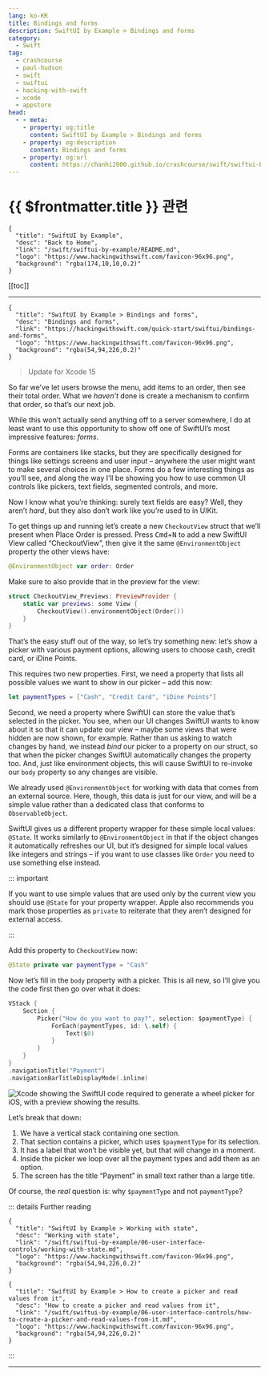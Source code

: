 ```yaml
---
lang: ko-KR
title: Bindings and forms
description: SwiftUI by Example > Bindings and forms
category:
  - Swift
tag: 
  - crashcourse
  - paul-hudson
  - swift
  - swiftui
  - hacking-with-swift
  - xcode
  - appstore
head:
  - - meta:
    - property: og:title
      content: SwiftUI by Example > Bindings and forms
    - property: og:description
      content: Bindings and forms
    - property: og:url
      content: https://chanhi2000.github.io/crashcourse/swift/swiftui-by-example/01-building-a-complete-project/bindings-and-forms.html
---
```


# {{ $frontmatter.title }} 관련

```component VPCard
{
  "title": "SwiftUI by Example",
  "desc": "Back to Home",
  "link": "/swift/swiftui-by-example/README.md",
  "logo": "https://www.hackingwithswift.com/favicon-96x96.png",
  "background": "rgba(174,10,10,0.2)"
}
```

[[toc]]

---

```component VPCard
{
  "title": "SwiftUI by Example > Bindings and forms",
  "desc": "Bindings and forms",
  "link": "https://hackingwithswift.com/quick-start/swiftui/bindings-and-forms",
  "logo": "https://www.hackingwithswift.com/favicon-96x96.png",
  "background": "rgba(54,94,226,0.2)"
}
```

> Update for Xcode 15

<VidStack src="youtube/KxfUnedCxyI" />

So far we’ve let users browse the menu, add items to an order, then see their total order. What we _haven’t_ done is create a mechanism to confirm that order, so that’s our next job.

While this won’t actually send anything off to a server somewhere, I do at least want to use this opportunity to show off one of SwiftUI’s most impressive features: _forms_.

Forms are containers like stacks, but they are specifically designed for things like settings screens and user input – anywhere the user might want to make several choices in one place. Forms do a few interesting things as you’ll see, and along the way I’ll be showing you how to use common UI controls like pickers, text fields, segmented controls, and more.

Now I know what you’re thinking: surely text fields are easy? Well, they aren’t _hard_, but they also don’t work like you’re used to in UIKit.

To get things up and running let’s create a new `CheckoutView` struct that we’ll present when Place Order is pressed. Press <kbd>Cmd</kbd>+<kbd>N</kbd> to add a new SwiftUI View called “CheckoutView”, then give it the same `@EnvironmentObject` property the other views have:

```swift
@EnvironmentObject var order: Order
```

Make sure to also provide that in the preview for the view:

```swift
struct CheckoutView_Previews: PreviewProvider {
    static var previews: some View {
        CheckoutView().environmentObject(Order())
    }
}
```

That’s the easy stuff out of the way, so let’s try something new: let’s show a picker with various payment options, allowing users to choose cash, credit card, or iDine Points.

This requires two new properties. First, we need a property that lists all possible values we want to show in our picker – add this now:

```swift
let paymentTypes = ["Cash", "Credit Card", "iDine Points"]
```

Second, we need a property where SwiftUI can store the value that’s selected in the picker. You see, when our UI changes SwiftUI wants to know about it so that it can update our view – maybe some views that were hidden are now shown, for example. Rather than us asking to watch changes by hand, we instead _bind_ our picker to a property on our struct, so that when the picker changes SwiftUI automatically changes the property too. And, just like environment objects, this will cause SwiftUI to re-invoke our `body` property so any changes are visible.

We already used `@EnvironmentObject` for working with data that comes from an external source. Here, though, this data is just for our view, and will be a simple value rather than a dedicated class that conforms to `ObservableObject`.

SwiftUI gives us a different property wrapper for these simple local values: `@State`. It works similarly to `@EnvironmentObject` in that if the object changes it automatically refreshes our UI, but it’s designed for simple local values like integers and strings – if you want to use classes like `Order` you need to use something else instead.

::: important

If you want to use simple values that are used only by the current view you should use `@State` for your property wrapper. Apple also recommends you mark those properties as `private` to reiterate that they aren’t designed for external access.

:::

Add this property to `CheckoutView` now:

```swift
@State private var paymentType = "Cash"
```

Now let’s fill in the `body` property with a picker. This is all new, so I’ll give you the code first then go over what it does:

```swift
VStack {
    Section {
        Picker("How do you want to pay?", selection: $paymentType) {
            ForEach(paymentTypes, id: \.self) {
                Text($0)
            }
        }
    }
}
.navigationTitle("Payment")
.navigationBarTitleDisplayMode(.inline)
```

![Xcode showing the SwiftUI code required to generate a wheel picker for iOS, with a preview showing the results.](https://www.hackingwithswift.com/img/books/quick-start/swiftui/2-12~dark.png)

Let’s break that down:

1. We have a vertical stack containing one section.
2. That section contains a picker, which uses `$paymentType` for its selection.
3. It has a label that won’t be visible yet, but that will change in a moment.
4. Inside the picker we loop over all the payment types and add them as an option.
5. The screen has the title “Payment” in small text rather than a large title.

Of course, the _real_ question is: why `$paymentType` and not `paymentType`?

::: details Further reading

```component VPCard
{
  "title": "SwiftUI by Example > Working with state",
  "desc": "Working with state",
  "link": "/swift/swiftui-by-example/06-user-interface-controls/working-with-state.md",
  "logo": "https://www.hackingwithswift.com/favicon-96x96.png",
  "background": "rgba(54,94,226,0.2)"
}
```

```component VPCard
{
  "title": "SwiftUI by Example > How to create a picker and read values from it",
  "desc": "How to create a picker and read values from it",
  "link": "/swift/swiftui-by-example/06-user-interface-controls/how-to-create-a-picker-and-read-values-from-it.md",
  "logo": "https://www.hackingwithswift.com/favicon-96x96.png",
  "background": "rgba(54,94,226,0.2)"
}
```

:::

---

<TagLinsk />